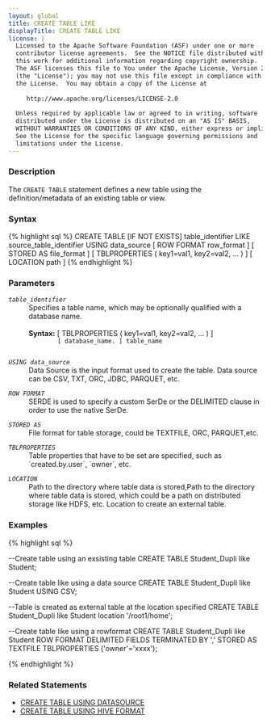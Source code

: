 ```yaml
---
layout: global
title: CREATE TABLE LIKE
displayTitle: CREATE TABLE LIKE
license: |
  Licensed to the Apache Software Foundation (ASF) under one or more
  contributor license agreements.  See the NOTICE file distributed with
  this work for additional information regarding copyright ownership.
  The ASF licenses this file to You under the Apache License, Version 2.0
  (the "License"); you may not use this file except in compliance with
  the License.  You may obtain a copy of the License at
 
     http://www.apache.org/licenses/LICENSE-2.0
 
  Unless required by applicable law or agreed to in writing, software
  distributed under the License is distributed on an "AS IS" BASIS,
  WITHOUT WARRANTIES OR CONDITIONS OF ANY KIND, either express or implied.
  See the License for the specific language governing permissions and
  limitations under the License.
---
```

### Description

The `CREATE TABLE` statement defines a new table using the definition/metadata of an existing table or view.

### Syntax
{% highlight sql %}
CREATE TABLE [IF NOT EXISTS] table_identifier LIKE source_table_identifier
USING data_source
[ ROW FORMAT row_format ]
[ STORED AS file_format ]
[ TBLPROPERTIES ( key1=val1, key2=val2, ... ) ]
[ LOCATION path ]
{% endhighlight %}

### Parameters
<dl>
  <dt><code><em>table_identifier</em></code></dt>
  <dd>
    Specifies a table name, which may be optionally qualified with a database name.<br><br>
    <b>Syntax:</b>  [ TBLPROPERTIES ( key1=val1, key2=val2, ... ) ]
      <code>
        [ database_name. ] table_name
      </code>
  </dd>
</dl>

<dl>
  <dt><code><em>USING data_source</em></code></dt>
  <dd>Data Source is the input format used to create the table. Data source can be CSV, TXT, ORC, JDBC, PARQUET, etc.</dd>
</dl> 

<dl>
  <dt><code><em>ROW FORMAT</em></code></dt>
  <dd>SERDE is used to specify a custom SerDe or the DELIMITED clause in order to use the native SerDe.</dd>
</dl>

<dl>
  <dt><code><em>STORED AS</em></code></dt>
  <dd>File format for table storage, could be TEXTFILE, ORC, PARQUET,etc.</dd>
</dl>

<dl>
  <dt><code><em>TBLPROPERTIES</em></code></dt>
  <dd>Table properties that have to be set are specified, such as `created.by.user`, `owner`, etc.
  </dd>
</dl>

<dl>
  <dt><code><em>LOCATION</em></code></dt>
  <dd>Path to the directory where table data is stored,Path to the directory where table data is stored, which could be a path on distributed storage like HDFS, etc. Location to create an external table.</dd>
</dl>


### Examples
{% highlight sql %}

--Create table using an exsisting table
CREATE TABLE Student_Dupli like Student;

--Create table like using a data source
CREATE TABLE Student_Dupli like Student USING CSV;

--Table is created as external table at the location specified
CREATE TABLE Student_Dupli like Student location  '/root1/home';

--Create table like using a rowformat
CREATE TABLE Student_Dupli like Student
  ROW FORMAT DELIMITED FIELDS TERMINATED BY ','
  STORED AS TEXTFILE
  TBLPROPERTIES ('owner'='xxxx');

{% endhighlight %}

### Related Statements
* [CREATE TABLE USING DATASOURCE](sql-ref-syntax-ddl-create-table-datasource.html)
* [CREATE TABLE USING HIVE FORMAT](sql-ref-syntax-ddl-create-table-hiveformat.html)

